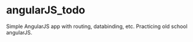 # angularJS_todo
Simple AngularJS app with routing, databinding, etc.
Practicing old school angularJS.
